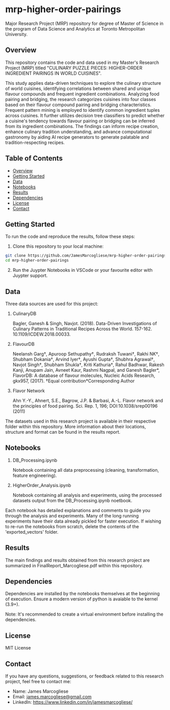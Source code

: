 # mrp-higher-order-pairings

Major Research Project (MRP) repository for degree of Master of Science in the program of Data Science and Analytics at Toronto Metropolitan University.

## Overview

This repository contains the code and data used in my Master's Research Project (MRP) titled "CULINARY PUZZLE PIECES: HIGHER-ORDER INGREDIENT PAIRINGS IN WORLD
CUISINES".

This study applies data-driven techniques to explore the culinary structure of world cuisines, identifying correlations between shared and unique flavour compounds and frequent ingredient combinations. Analyzing food pairing and bridging, the research categorizes cuisines into four classes based on their flavour compound pairing and bridging characteristics. Frequent pattern mining is employed to identify common ingredient tuples across cuisines. It further utilizes decision tree classifiers to predict whether a cuisine's tendency towards flavour pairing or bridging can be inferred from its ingredient combinations. The findings can inform recipe creation, enhance culinary tradition understanding, and advance computational gastronomy by aiding AI recipe generators to generate palatable and tradition-respecting recipes.

## Table of Contents

- [Overview](#overview)
- [Getting Started](#getting-started)
- [Data](#data)
- [Notebooks](#notebooks)
- [Results](#results)
- [Dependencies](#dependencies)
- [License](#license)
- [Contact](#contact)

## Getting Started

To run the code and reproduce the results, follow these steps:

1. Clone this repository to your local machine:

```bash
git clone https://github.com/JamesMarcogliese/mrp-higher-order-pairings.git
cd mrp-higher-order-pairings
```

2. Run the Juypter Notebooks in VSCode or your favourite editor with Juypter support.

## Data

Three data sources are used for this project:

1. CulinaryDB

    Bagler, Ganesh & Singh, Navjot. (2018). Data-Driven Investigations of Culinary Patterns
in Traditional Recipes Across the World. 157-162. 10.1109/ICDEW.2018.00033.

2. FlavourDB

    Neelansh Garg†, Apuroop Sethupathy†, Rudraksh Tuwani†, Rakhi NK†, Shubham
Dokania†, Arvind Iyer†, Ayushi Gupta†, Shubhra Agrawal†, Navjot Singh†, Shubham
Shukla†, Kriti Kathuria†, Rahul Badhwar, Rakesh Kanji, Anupam Jain, Avneet Kaur,
Rashmi Nagpal, and Ganesh Bagler*, FlavorDB: A database of flavour molecules,
Nucleic Acids Research, gkx957, (2017). †Equal contribution*Corresponding Author

3. Flavor Network

    Ahn Y.-Y., Ahnert, S.E., Bagrow, J.P. & Barbasi, A.-L. Flavor network and the principles
of food pairing. Sci. Rep. 1, 196; DOI:10.1038/srep00196 (2011)

The datasets used in this research project is available in their respective folder within this repository. More information about their locations, structure and format can be found in the results report.

## Notebooks

1. DB_Processing.ipynb

    Notebook containing all data preprocessing (cleaning, transformation, feature engineering).

2. HigherOrder_Analysis.ipynb

    Notebook containing all analysis and experiments, using the processed datasets output from the DB_Processing.ipynb noetbook.

Each notebook has detailed explanations and comments to guide you through the analysis and experiments. Many of the long running experiments have their data already pickled for faster execution. If wishing to re-run the notebooks from scratch, delete the contents of the 'exported_vectors' folder.

## Results

The main findings and results obtained from this research project are summarized in FinalReport_Marcogliese.pdf within this repository.

## Dependencies

Dependencies are installed by the notebooks themselves at the beginning of execution. Ensure a modern version of python is avaiable to the kernel (3.9+).

Note: It's recommended to create a virtual environment before installing the dependencies.

## License

MIT License

## Contact

If you have any questions, suggestions, or feedback related to this research project, feel free to contact me:

- Name: James Marcogliese
- Email: <james.marcogliese@gmail.com>
- LinkedIn: <https://www.linkedin.com/in/jamesmarcogliese/>